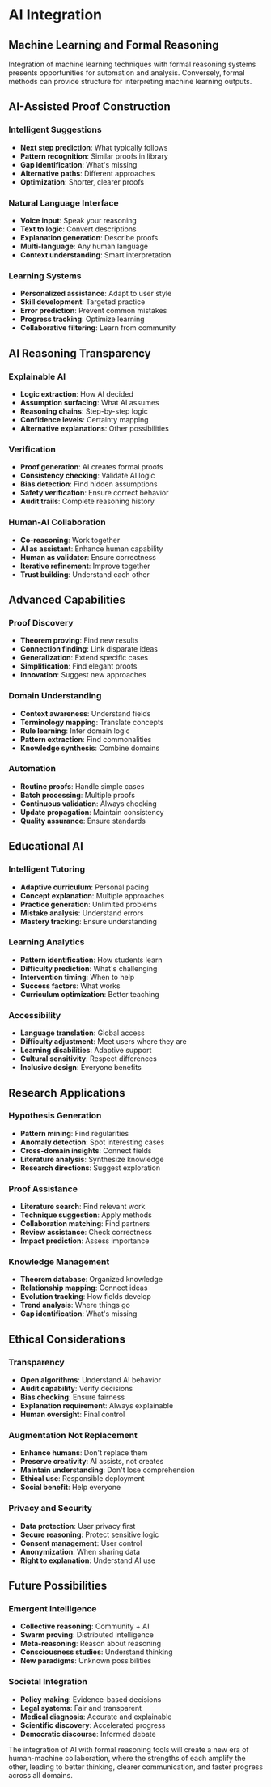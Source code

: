 # AI Integration

## Machine Learning and Formal Reasoning

Integration of machine learning techniques with formal reasoning systems presents opportunities for automation and analysis. Conversely, formal methods can provide structure for interpreting machine learning outputs.

## AI-Assisted Proof Construction

### Intelligent Suggestions
- **Next step prediction**: What typically follows
- **Pattern recognition**: Similar proofs in library
- **Gap identification**: What's missing
- **Alternative paths**: Different approaches
- **Optimization**: Shorter, clearer proofs

### Natural Language Interface
- **Voice input**: Speak your reasoning
- **Text to logic**: Convert descriptions
- **Explanation generation**: Describe proofs
- **Multi-language**: Any human language
- **Context understanding**: Smart interpretation

### Learning Systems
- **Personalized assistance**: Adapt to user style
- **Skill development**: Targeted practice
- **Error prediction**: Prevent common mistakes
- **Progress tracking**: Optimize learning
- **Collaborative filtering**: Learn from community

## AI Reasoning Transparency

### Explainable AI
- **Logic extraction**: How AI decided
- **Assumption surfacing**: What AI assumes
- **Reasoning chains**: Step-by-step logic
- **Confidence levels**: Certainty mapping
- **Alternative explanations**: Other possibilities

### Verification
- **Proof generation**: AI creates formal proofs
- **Consistency checking**: Validate AI logic
- **Bias detection**: Find hidden assumptions
- **Safety verification**: Ensure correct behavior
- **Audit trails**: Complete reasoning history

### Human-AI Collaboration
- **Co-reasoning**: Work together
- **AI as assistant**: Enhance human capability
- **Human as validator**: Ensure correctness
- **Iterative refinement**: Improve together
- **Trust building**: Understand each other

## Advanced Capabilities

### Proof Discovery
- **Theorem proving**: Find new results
- **Connection finding**: Link disparate ideas
- **Generalization**: Extend specific cases
- **Simplification**: Find elegant proofs
- **Innovation**: Suggest new approaches

### Domain Understanding
- **Context awareness**: Understand fields
- **Terminology mapping**: Translate concepts
- **Rule learning**: Infer domain logic
- **Pattern extraction**: Find commonalities
- **Knowledge synthesis**: Combine domains

### Automation
- **Routine proofs**: Handle simple cases
- **Batch processing**: Multiple proofs
- **Continuous validation**: Always checking
- **Update propagation**: Maintain consistency
- **Quality assurance**: Ensure standards

## Educational AI

### Intelligent Tutoring
- **Adaptive curriculum**: Personal pacing
- **Concept explanation**: Multiple approaches
- **Practice generation**: Unlimited problems
- **Mistake analysis**: Understand errors
- **Mastery tracking**: Ensure understanding

### Learning Analytics
- **Pattern identification**: How students learn
- **Difficulty prediction**: What's challenging
- **Intervention timing**: When to help
- **Success factors**: What works
- **Curriculum optimization**: Better teaching

### Accessibility
- **Language translation**: Global access
- **Difficulty adjustment**: Meet users where they are
- **Learning disabilities**: Adaptive support
- **Cultural sensitivity**: Respect differences
- **Inclusive design**: Everyone benefits

## Research Applications

### Hypothesis Generation
- **Pattern mining**: Find regularities
- **Anomaly detection**: Spot interesting cases
- **Cross-domain insights**: Connect fields
- **Literature analysis**: Synthesize knowledge
- **Research directions**: Suggest exploration

### Proof Assistance
- **Literature search**: Find relevant work
- **Technique suggestion**: Apply methods
- **Collaboration matching**: Find partners
- **Review assistance**: Check correctness
- **Impact prediction**: Assess importance

### Knowledge Management
- **Theorem database**: Organized knowledge
- **Relationship mapping**: Connect ideas
- **Evolution tracking**: How fields develop
- **Trend analysis**: Where things go
- **Gap identification**: What's missing

## Ethical Considerations

### Transparency
- **Open algorithms**: Understand AI behavior
- **Audit capability**: Verify decisions
- **Bias checking**: Ensure fairness
- **Explanation requirement**: Always explainable
- **Human oversight**: Final control

### Augmentation Not Replacement
- **Enhance humans**: Don't replace them
- **Preserve creativity**: AI assists, not creates
- **Maintain understanding**: Don't lose comprehension
- **Ethical use**: Responsible deployment
- **Social benefit**: Help everyone

### Privacy and Security
- **Data protection**: User privacy first
- **Secure reasoning**: Protect sensitive logic
- **Consent management**: User control
- **Anonymization**: When sharing data
- **Right to explanation**: Understand AI use

## Future Possibilities

### Emergent Intelligence
- **Collective reasoning**: Community + AI
- **Swarm proving**: Distributed intelligence
- **Meta-reasoning**: Reason about reasoning
- **Consciousness studies**: Understand thinking
- **New paradigms**: Unknown possibilities

### Societal Integration
- **Policy making**: Evidence-based decisions
- **Legal systems**: Fair and transparent
- **Medical diagnosis**: Accurate and explainable
- **Scientific discovery**: Accelerated progress
- **Democratic discourse**: Informed debate

The integration of AI with formal reasoning tools will create a new era of human-machine collaboration, where the strengths of each amplify the other, leading to better thinking, clearer communication, and faster progress across all domains.